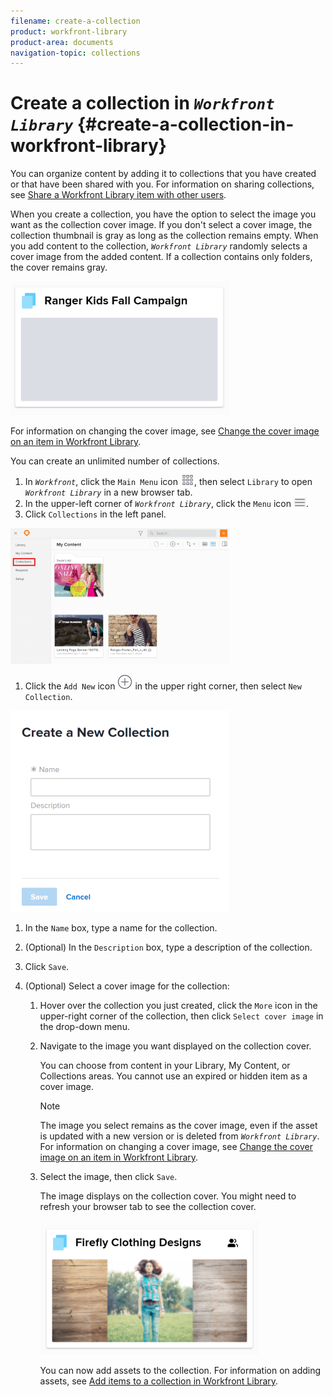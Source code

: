 ```yaml
---
filename: create-a-collection
product: workfront-library
product-area: documents
navigation-topic: collections
---
```




# Create a collection in *`Workfront Library`* {#create-a-collection-in-workfront-library}

You can organize content by adding it to collections that you have created or that have been shared with you. For information on sharing collections, see [Share a Workfront Library item with other users](share-an-asset-with-users.md).


When you create a collection, you have the option to select the image you want as the collection cover image. If you don't select a cover image, the collection thumbnail is gray as long as the collection remains empty. When you add content to the collection, *`Workfront Library`* randomly selects a cover image from the added content. If a collection contains only folders, the cover remains gray. 


![](assets/collection-nocover-350x214.png)




For information on changing the cover image, see [Change the cover image on an item in Workfront Library](change-cover-image-of-folder.md).


You&nbsp;can create an unlimited number of collections.&nbsp;



1.  In *`Workfront`*, click the `Main Menu` icon ![](assets/main-menu-icon.png), then select `Library` to open *`Workfront Library`* in a new browser tab.
1.  In the upper-left corner of *`Workfront Library`*, click the `Menu` icon ![](assets/library-menu-icon.png).
1.  Click `Collections` in the left panel.


   ![](assets/library-left-panel-collections--new-350x217.png)



1.  Click the `Add New` icon ![](assets/add-icon---library.png) in the upper right corner, then select `New Collection`.


   ![](assets/collection-create-350x322.png)



1. In the `Name` box, type a name for the collection.
1.  (Optional) In the `Description` box, type a description of the collection.
1.  Click `Save`.
1. (Optional) Select a cover image for the collection:
    
    
    1. Hover over the collection you just created, click the `More` icon in the upper-right corner of the collection, then click `Select cover image` in the drop-down menu.
    
    1. Navigate to the image you want displayed on the collection cover.
    
    
       You can choose from content in your Library, My Content, or Collections areas. You cannot use an expired or hidden item as a cover image.
    
    
       >[!NOTE]
       >
       >The image you select remains as the cover image, even if the asset is updated with a new version or is deleted from *`Workfront Library`*. For information on changing a cover image, see [Change the cover image on an item in Workfront Library](change-cover-image-of-folder.md).
    
    
    
    1. Select the image, then click `Save`.
    
    
       The image displays on the collection cover. You might need to refresh your browser tab to see the collection cover.
    
    
       ![](assets/collection-cover-350x214.png)    
    

    
    
       You can now add assets to the collection. For information on adding assets, see [Add items to a collection in Workfront Library](add-items-to-a-collection.md).
    
    
    


